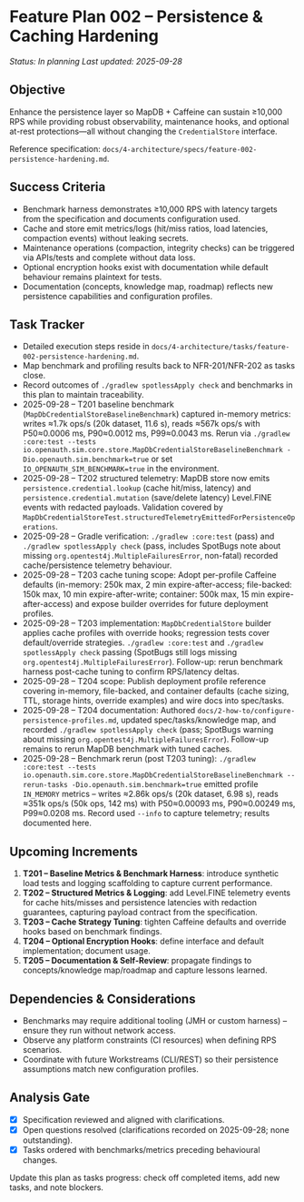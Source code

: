 # Feature Plan 002 – Persistence & Caching Hardening

_Status: In planning_
_Last updated: 2025-09-28_

## Objective
Enhance the persistence layer so MapDB + Caffeine can sustain ≥10,000 RPS while providing robust observability, maintenance hooks, and optional at-rest protections—all without changing the `CredentialStore` interface.

Reference specification: `docs/4-architecture/specs/feature-002-persistence-hardening.md`.

## Success Criteria
- Benchmark harness demonstrates ≥10,000 RPS with latency targets from the specification and documents configuration used.
- Cache and store emit metrics/logs (hit/miss ratios, load latencies, compaction events) without leaking secrets.
- Maintenance operations (compaction, integrity checks) can be triggered via APIs/tests and complete without data loss.
- Optional encryption hooks exist with documentation while default behaviour remains plaintext for tests.
- Documentation (concepts, knowledge map, roadmap) reflects new persistence capabilities and configuration profiles.

## Task Tracker
- Detailed execution steps reside in `docs/4-architecture/tasks/feature-002-persistence-hardening.md`.
- Map benchmark and profiling results back to NFR-201/NFR-202 as tasks close.
- Record outcomes of `./gradlew spotlessApply check` and benchmarks in this plan to maintain traceability.
- 2025-09-28 – T201 baseline benchmark (`MapDbCredentialStoreBaselineBenchmark`) captured in-memory metrics: writes ≈1.7k ops/s (20k dataset, 11.6 s), reads ≈567k ops/s with P50≈0.0006 ms, P90≈0.0012 ms, P99≈0.0043 ms. Rerun via `./gradlew :core:test --tests io.openauth.sim.core.store.MapDbCredentialStoreBaselineBenchmark -Dio.openauth.sim.benchmark=true` or set `IO_OPENAUTH_SIM_BENCHMARK=true` in the environment.
- 2025-09-28 – T202 structured telemetry: MapDB store now emits `persistence.credential.lookup` (cache hit/miss, latency) and `persistence.credential.mutation` (save/delete latency) Level.FINE events with redacted payloads. Validation covered by `MapDbCredentialStoreTest.structuredTelemetryEmittedForPersistenceOperations`.
- 2025-09-28 – Gradle verification: `./gradlew :core:test` (pass) and `./gradlew spotlessApply check` (pass, includes SpotBugs note about missing `org.opentest4j.MultipleFailuresError`, non-fatal) recorded cache/persistence telemetry behaviour.
- 2025-09-28 – T203 cache tuning scope: Adopt per-profile Caffeine defaults (in-memory: 250k max, 2 min expire-after-access; file-backed: 150k max, 10 min expire-after-write; container: 500k max, 15 min expire-after-access) and expose builder overrides for future deployment profiles.
- 2025-09-28 – T203 implementation: `MapDbCredentialStore` builder applies cache profiles with override hooks; regression tests cover default/override strategies. `./gradlew :core:test` and `./gradlew spotlessApply check` passing (SpotBugs still logs missing `org.opentest4j.MultipleFailuresError`). Follow-up: rerun benchmark harness post-cache tuning to confirm RPS/latency deltas.
- 2025-09-28 – T204 scope: Publish deployment profile reference covering in-memory, file-backed, and container defaults (cache sizing, TTL, storage hints, override examples) and wire docs into spec/tasks.
- 2025-09-28 – T204 documentation: Authored `docs/2-how-to/configure-persistence-profiles.md`, updated spec/tasks/knowledge map, and recorded `./gradlew spotlessApply check` (pass; SpotBugs warning about missing `org.opentest4j.MultipleFailuresError`). Follow-up remains to rerun MapDB benchmark with tuned caches.
- 2025-09-28 – Benchmark rerun (post T203 tuning): `./gradlew :core:test --tests io.openauth.sim.core.store.MapDbCredentialStoreBaselineBenchmark --rerun-tasks -Dio.openauth.sim.benchmark=true` emitted profile `IN_MEMORY` metrics – writes ≈2.86k ops/s (20k dataset, 6.98 s), reads ≈351k ops/s (50k ops, 142 ms) with P50≈0.00093 ms, P90≈0.00249 ms, P99≈0.0208 ms. Record used `--info` to capture telemetry; results documented here.

## Upcoming Increments
1. **T201 – Baseline Metrics & Benchmark Harness**: introduce synthetic load tests and logging scaffolding to capture current performance.
2. **T202 – Structured Metrics & Logging**: add Level.FINE telemetry events for cache hits/misses and persistence latencies with redaction guarantees, capturing payload contract from the specification.
3. **T203 – Cache Strategy Tuning**: tighten Caffeine defaults and override hooks based on benchmark findings.
4. **T204 – Optional Encryption Hooks**: define interface and default implementation; document usage.
5. **T205 – Documentation & Self-Review**: propagate findings to concepts/knowledge map/roadmap and capture lessons learned.

## Dependencies & Considerations
- Benchmarks may require additional tooling (JMH or custom harness) – ensure they run without network access.
- Observe any platform constraints (CI resources) when defining RPS scenarios.
- Coordinate with future Workstreams (CLI/REST) so their persistence assumptions match new configuration profiles.

## Analysis Gate
- [x] Specification reviewed and aligned with clarifications.
- [x] Open questions resolved (clarifications recorded on 2025-09-28; none outstanding).
- [x] Tasks ordered with benchmarks/metrics preceding behavioural changes.

Update this plan as tasks progress: check off completed items, add new tasks, and note blockers.
